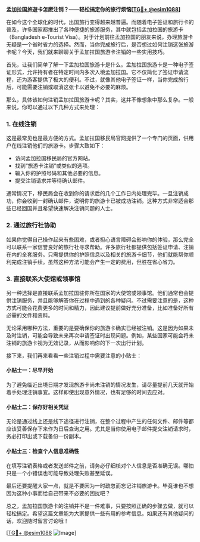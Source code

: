 **孟加拉国旅遊卡怎麽注销？——轻松搞定你的旅行烦恼[[TG💪+ @esim1088](https://t.me/s/esim1088)]**

在如今这个全球化的时代，出国旅行变得越来越普遍。而随着电子签证和旅行卡的普及，许多国家都推出了各种便捷的旅游服务，其中就包括孟加拉国的旅游卡（Bangladesh e-Tourist Visa）。对于计划前往孟加拉国的朋友来说，办理旅游卡无疑是一个省时省力的选择。然而，当你完成旅行后，是否想过如何注销这张旅游卡呢？今天，我们就来聊聊关于孟加拉国旅游卡注销的一些实用技巧。

首先，让我们简单了解一下孟加拉国旅游卡是什么。孟加拉国旅游卡是一种电子签证形式，允许持有者在特定时间内多次入境孟加拉国。它不仅简化了签证申请流程，还为游客提供了极大的便利。不过，就像其他电子签证一样，当你完成旅行后，可能需要注销或取消这张卡以避免不必要的麻烦。

那么，具体该如何注销孟加拉国旅游卡呢？其实，这并不像想象中那么复杂。一般来说，你可以通过以下几种方式来处理：

### **1. 在线注销**
这是最常见也是最方便的方式。孟加拉国移民局官网提供了一个专门的页面，供用户在线注销他们的旅游卡。步骤大致如下：
- 访问孟加拉国移民局的官方网站。
- 找到“旅游卡注销”或类似的选项。
- 输入你的护照号码和其他必要的信息。
- 提交注销请求并等待确认邮件。

通常情况下，移民局会在收到你的请求后的几个工作日内处理完毕。一旦注销成功，你会收到一封确认邮件，说明你的旅游卡已被成功注销。这种方式非常适合那些已经回国并且希望快速解决注销问题的人士。

### **2. 通过旅行社协助**
如果你觉得自己操作起来有些困难，或者担心语言障碍会影响你的体验，那么完全可以联系一家信誉良好的旅行社寻求帮助。许多旅行社都提供包括签证申请、注销在内的全套服务。只需提供你的护照信息以及相关的旅游卡细节，他们就能帮你顺利完成注销手续。虽然这种方法可能会产生一定的费用，但胜在省心省力。

### **3. 直接联系大使馆或领事馆**
另一种选择是直接联系孟加拉国驻你所在国家的大使馆或领事馆。他们通常也会提供注销服务，并且能够解答你在过程中遇到的各种疑问。不过需要注意的是，这种方式可能会花费更多的时间和精力，因此建议提前做好充分准备，比如准备好所有必需的文件和资料。

无论采用哪种方法，重要的是要确保你的旅游卡确实已经被注销。这是因为如果未及时注销，可能会导致未来再次申请签证时出现问题。例如，某些国家可能会将未注销的旅游卡视为无效记录，从而影响你的下一次出行计划。

接下来，我们再来看看一些注销过程中需要注意的小贴士：

#### **小贴士一：尽早开始**
为了避免临近出境日期才发现旅游卡尚未注销的情况发生，请尽量提前几天就开始着手处理注销事宜。这样即使出现意外情况，也有足够的时间去应对。

#### **小贴士二：保存好相关凭证**
无论是通过线上还是线下途径进行注销，在整个过程中产生的任何文件、邮件等都应该妥善保存下来作为日后查询之用。尤其是当你使用电子邮件提交注销请求时，务必打印出或下载备份一份副本。

#### **小贴士三：检查个人信息准确性**
在填写注销表格或者发送邮件之前，请务必仔细核对个人信息是否准确无误。哪怕只是一个小错误也可能导致处理失败甚至延误。

最后还要提醒大家一点，就是不要因为一时疏忽而忘记注销旅游卡。毕竟谁也不想因为这种小事而给自己带来不必要的困扰吧？

总之，孟加拉国旅游卡的注销并不是一件难事，只要按照正确的步骤去做，就可以轻松搞定。希望这篇文章能为大家提供一些有用的参考信息。如果还有其他疑问的话，欢迎随时留言讨论哦！

[[TG💪+ @esim1088](https://t.me/s/esim1088) ![Image](https://i.postimg.cc/4NQfJmqS/Snipaste-2025-05-13-00-14-12.png)]
